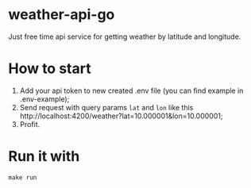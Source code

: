 # weather-api-go
Just free time api service for getting weather by latitude and longitude.

# How to start
1. Add your api token to new created .env file (you can find example in .env-example);
2. Send request with query params `lat` and `lon` like this http://localhost:4200/weather?lat=10.000001&lon=10.000001;
3. Profit.

# Run it with 
`make run`
